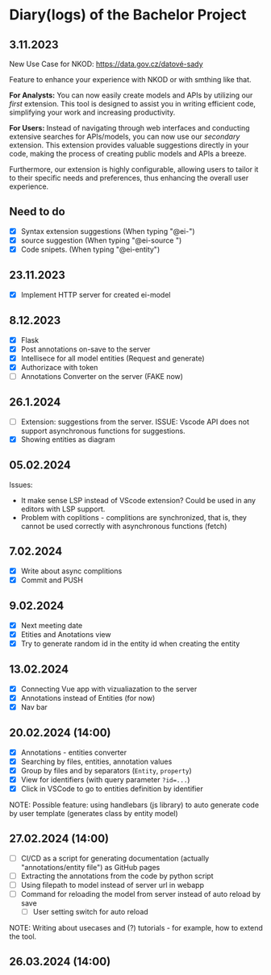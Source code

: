 # Diary(logs) of the Bachelor Project

## 3.11.2023

New Use Case for NKOD: https://data.gov.cz/datové-sady

Feature to enhance your experience with NKOD or with smthing like that.

**For Analysts:** You can now easily create models and APIs by utilizing 
our *first* extension. This tool is designed to assist you in writing efficient
code, simplifying your work and increasing productivity.

**For Users:** Instead of navigating through web interfaces and conducting
extensive searches for APIs/models, you can now use our *secondary* extension.
This extension provides valuable suggestions directly in your code, making the
process of creating public models and APIs a breeze.

Furthermore, our extension is highly configurable, allowing users to tailor it
to their specific needs and preferences, thus enhancing the overall user
experience.

## Need to do

- [x] Syntax extension suggestions (When typing "@ei-")
- [x] source suggestion (When typing "@ei-source ")
- [x] Code snipets. (When typing "@ei-entity")

## 23.11.2023

- [x] Implement HTTP server for created ei-model

## 8.12.2023

- [x] Flask
- [x] Post annotations on-save to the server
- [x] Intellisece for all model entities (Request and generate)
- [x] Authorizace with token
- [ ] Annotations Converter on the server (FAKE now)

## 26.1.2024

- [ ] Extension: suggestions from the server. ISSUE: Vscode API does not support
  asynchronous functions for suggestions.
- [x] Showing entities as diagram

## 05.02.2024

Issues:

- It make sense LSP instead of VScode extension? Could be used in any
editors with LSP support.
- Problem with coplitions - complitions are synchronized, that is, they cannot
  be used correctly with asynchronous functions (fetch) 

## 7.02.2024

- [x] Write about async complitions
- [x] Commit and PUSH

## 9.02.2024

- [x] Next meeting date
- [x] Etities and Anotations view
- [x] Try to generate random id in the entity id when creating the entity

## 13.02.2024

- [x] Connecting Vue app with vizualiazation to the server
- [x] Annotations instead of Entities (for now)
- [x] Nav bar

## 20.02.2024 (14:00)

- [x] Annotations - entities converter
- [x] Searching by files, entities, annotation values
- [x] Group by files and by separators (`Entity`, `property`)
- [x] View for identifiers (with query parameter `?id=...`)
- [x] Click in VSCode to go to entities definition by identifier

NOTE: Possible feature: using handlebars (js library) to auto generate code by
user template (generates class by entity model)

## 27.02.2024 (14:00)

- [ ] CI/CD as a script for generating documentation (actually
  "annotations/entity file") as GitHub pages
- [ ] Extracting the annotations from the code by python script
- [ ] Using filepath to model instead of server url in webapp
- [ ] Command for reloading the model from server instead of auto reload by save
    - [ ] User setting switch for auto reload

NOTE: Writing about usecases and (?) tutorials - for example, how to extend the
tool.

## 26.03.2024 (14:00)

